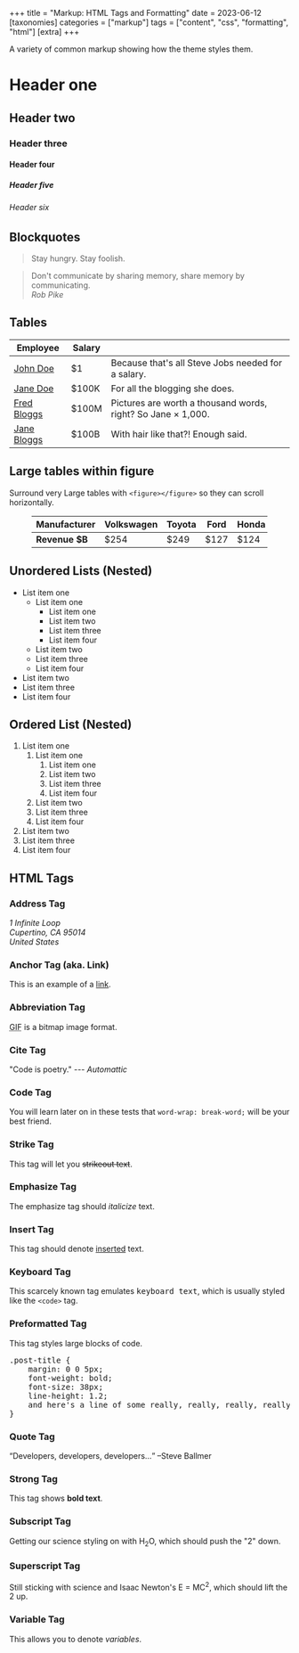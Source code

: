 +++
title = "Markup: HTML Tags and Formatting"
date = 2023-06-12
[taxonomies]
categories = ["markup"]
tags = ["content", "css", "formatting", "html"]
[extra]
+++

A variety of common markup showing how the theme styles them.

# Header one

## Header two

### Header three

#### Header four

##### Header five

###### Header six

## Blockquotes

> Stay hungry. Stay foolish.

> Don't communicate by sharing memory, share memory by communicating.<br>
> <cite>Rob Pike</cite>

## Tables

| Employee         | Salary |                                                              |
| --------         | ------ | ------------------------------------------------------------ |
| [John Doe](#)    | $1     | Because that's all Steve Jobs needed for a salary.           |
| [Jane Doe](#)    | $100K  | For all the blogging she does.                               |
| [Fred Bloggs](#) | $100M  | Pictures are worth a thousand words, right? So Jane × 1,000. |
| [Jane Bloggs](#) | $100B  | With hair like that?! Enough said.                           |

## Large tables within figure

Surround very Large tables with `<figure></figure>` so they can scroll horizontally.
<figure>

| **Manufacturer** | Volkswagen | Toyota | Ford | Honda | Chevrolet | BMW | Hyundai | Audi | Nissan | Kia | Mercedes | Tesla | Mitsubishi | Suzuki | Volvo | Subaru | Mazda | Jaguar | Buick | Lexus | GMC | Porsche | Cadillac |
| ---------- | ---- | ---- | ---- | ---- | ---- | ---- | --- | --- | --- | --- | --- | --- | --- | --- | --- | --- | --- | --- | --- | --- | --- | --- | --- |
| **Revenue $B** | $254 | $249 | $127 | $124 | $123 | $113 | $88 | $83 | $74 | $61 | $55 | $54 | $38 | $31 | $30 | $28 | $27 | $22 | $21 | $19 | $17 | $16 | $12 |

</figure>

## Unordered Lists (Nested)

  * List item one 
      * List item one 
          * List item one
          * List item two
          * List item three
          * List item four
      * List item two
      * List item three
      * List item four
  * List item two
  * List item three
  * List item four

## Ordered List (Nested)

  1. List item one 
      1. List item one 
          1. List item one
          2. List item two
          3. List item three
          4. List item four
      2. List item two
      3. List item three
      4. List item four
  2. List item two
  3. List item three
  4. List item four

## HTML Tags

### Address Tag

<address>
  1 Infinite Loop<br /> Cupertino, CA 95014<br /> United States
</address>

### Anchor Tag (aka. Link)

This is an example of a [link](https://www.getzola.org "Zola").

### Abbreviation Tag

<abbr title="Graphics Interchange Format">GIF</abbr> is a bitmap image format.

### Cite Tag

"Code is poetry." --- <cite>Automattic</cite>

### Code Tag

You will learn later on in these tests that `word-wrap: break-word;` will be your best friend.

### Strike Tag

This tag will let you <strike>strikeout text</strike>.

### Emphasize Tag

The emphasize tag should _italicize_ text.

### Insert Tag

This tag should denote <ins>inserted</ins> text.

### Keyboard Tag

This scarcely known tag emulates <kbd>keyboard text</kbd>, which is usually styled like the `<code>` tag.

### Preformatted Tag

This tag styles large blocks of code.

<pre>
.post-title {
	margin: 0 0 5px;
	font-weight: bold;
	font-size: 38px;
	line-height: 1.2;
	and here's a line of some really, really, really, really long text, just to see how the PRE tag handles it and to find out how it overflows;
}
</pre>

### Quote Tag

<q>Developers, developers, developers&#8230;</q> &#8211;Steve Ballmer

### Strong Tag

This tag shows **bold text**.

### Subscript Tag

Getting our science styling on with H<sub>2</sub>O, which should push the "2" down.

### Superscript Tag

Still sticking with science and Isaac Newton's E = MC<sup>2</sup>, which should lift the 2 up.

### Variable Tag

This allows you to denote <var>variables</var>.
